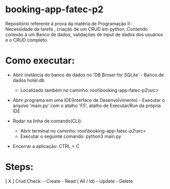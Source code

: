 # booking-app-fatec-p2
Repositório referente à prova da matéria de Programação II : 
<br>
Necessidade da tarefa , criação de um CRUD em python. Contendo conexão à um Banco de dados, validações de input de dados dos usuários e o CRUD completo.

# Como executar:
- Abrir instância do banco de dados no 'DB Broser for SQLite' - Banco de dados hotel.db 
    - Localizado também no caminho: root\booking-app-fatec-p2\src> 
- Abrir programa em uma IDE(Interface de Desenvolvimento) - Executar o arquivo 'main.py' com o atalho 'F5', atalho de Executar/Run da própria IDE
- Rodar na linha de comando(CLI): 
    - Abrir terminal no caminho: root\booking-app-fatec-p2\src> 
    - Executar o seguinte comando: python3 main.py

- Encerrar a aplicação: CTRL + C

# Steps:
[ X ] Crud Check:
    - Create
    - Read ( All / Id)
    - Update
    - Delete
